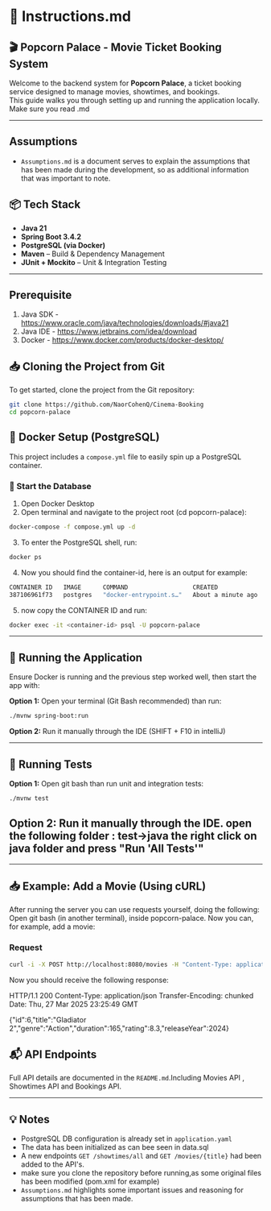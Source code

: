 # 🧾 Instructions.md

## 🎬 Popcorn Palace - Movie Ticket Booking System

Welcome to the backend system for **Popcorn Palace**, a ticket booking service designed to manage movies, showtimes, and bookings.  
This guide walks you through setting up and running the application locally.
Make sure you read .md

---

## Assumptions
- `Assumptions.md` is a document serves to explain the assumptions that has been made during the development, so as additional information that was important to note.

## 📦 Tech Stack

- **Java 21**
- **Spring Boot 3.4.2**
- **PostgreSQL (via Docker)**
- **Maven** – Build & Dependency Management
- **JUnit + Mockito** – Unit & Integration Testing

---
## Prerequisite
1. Java SDK - https://www.oracle.com/java/technologies/downloads/#java21
2. Java IDE - https://www.jetbrains.com/idea/download
3. Docker - https://www.docker.com/products/docker-desktop/


## 📥 Cloning the Project from Git

To get started, clone the project from the Git repository:

```bash
git clone https://github.com/NaorCohenQ/Cinema-Booking
cd popcorn-palace
```


## 🐳 Docker Setup (PostgreSQL)

This project includes a `compose.yml` file to easily spin up a PostgreSQL container.

### 🔧 Start the Database

1. Open Docker Desktop
2. Open terminal and navigate to the project root (cd popcorn-palace):

```bash
docker-compose -f compose.yml up -d
```

3. To enter the PostgreSQL shell, run:
```bash
docker ps        
```

4. Now you should find the container-id, here is an output for example:
```bash
CONTAINER ID   IMAGE      COMMAND                  CREATED              STATUS              PORTS                    NAMES
387106961f73   postgres   "docker-entrypoint.s…"   About a minute ago   Up About a minute   0.0.0.0:5432->5432/tcp   popcorn-palace-db-1
```
5. now copy the CONTAINER ID and run:
```bash
docker exec -it <container-id> psql -U popcorn-palace
```
---

## 🚀 Running the Application

Ensure Docker is running and the previous step worked well, then start the app with:

**Option 1:**
Open your terminal (Git Bash recommended) than run:
```bash
./mvnw spring-boot:run
```

**Option 2:**
Run it manually through the IDE (SHIFT + F10 in intelliJ)

---

## 🧪 Running Tests
**Option 1:**
Open git bash than run unit and integration tests:

```bash
./mvnw test
```

**Option 2:**
Run it manually through the IDE. open the following folder : test->java the right click on java folder and press "Run 'All Tests'"
---

---

## 📥 Example: Add a Movie (Using cURL)

After running the server you can use requests yourself, doing the following:
Open git bash (in another terminal), inside popcorn-palace. Now you can, for example, add a movie:

### Request

```bash
curl -i -X POST http://localhost:8080/movies -H "Content-Type: application/json" -d '{"title": "Gladiator 2", "genre": "Action", "duration": 165, "rating": 8.3, "releaseYear": 2024}'
```

Now you should receive the following response:

HTTP/1.1 200
Content-Type: application/json
Transfer-Encoding: chunked
Date: Thu, 27 Mar 2025 23:25:49 GMT

{"id":6,"title":"Gladiator 2","genre":"Action","duration":165,"rating":8.3,"releaseYear":2024}


## 📬 API Endpoints

Full API details are documented in the `README.md`.Including Movies API , Showtimes API and Bookings API.

---

## 💡 Notes

- PostgreSQL DB configuration is already set in `application.yaml`
- The data has been initialized as can bee seen in data.sql
- A new endpoints `GET /showtimes/all` and `GET /movies/{title}` had been added to the API's.
- make sure you clone the repository before running,as some original files has been modified (pom.xml for example)
- `Assumptions.md` highlights some important issues and reasoning for assumptions that has been made.
